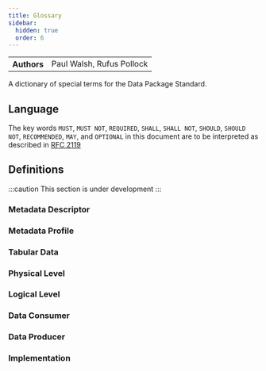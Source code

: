 ```yaml
---
title: Glossary
sidebar:
  hidden: true
  order: 6
---
```


<table>
  <tr>
    <th>Authors</th>
    <td>Paul Walsh, Rufus Pollock</td>
  </tr>
</table>

A dictionary of special terms for the Data Package Standard.

## Language

The key words `MUST`, `MUST NOT`, `REQUIRED`, `SHALL`, `SHALL NOT`, `SHOULD`, `SHOULD NOT`, `RECOMMENDED`, `MAY`, and `OPTIONAL` in this document are to be interpreted as described in [RFC 2119](https://www.ietf.org/rfc/rfc2119.txt)

## Definitions

:::caution
This section is under development
:::

### Metadata Descriptor

### Metadata Profile

### Tabular Data

### Physical Level

### Logical Level

### Data Consumer

### Data Producer

### Implementation
